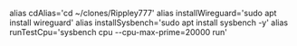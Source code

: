 alias cdAlias='cd ~/clones/Rippley777'
alias installWireguard='sudo apt install wireguard'
alias installSysbench='sudo apt install sysbench -y'
alias runTestCpu='sysbench cpu --cpu-max-prime=20000 run'
